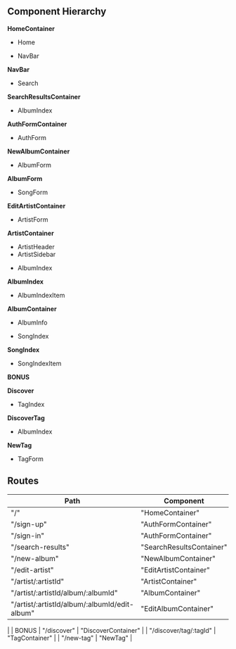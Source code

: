 ## Component Hierarchy

**HomeContainer**
- Home
+ NavBar

**NavBar**
- Search

**SearchResultsContainer**
- AlbumIndex

**AuthFormContainer**
- AuthForm

**NewAlbumContainer**
+ AlbumForm

**AlbumForm**
- SongForm

**EditArtistContainer**
- ArtistForm

**ArtistContainer**
- ArtistHeader
- ArtistSidebar
+ AlbumIndex

**AlbumIndex**
- AlbumIndexItem

**AlbumContainer**
- AlbumInfo
+ SongIndex

**SongIndex**
- SongIndexItem


**BONUS**

**Discover**
- TagIndex

**DiscoverTag**
+ AlbumIndex

**NewTag**
- TagForm

## Routes

|Path   | Component   |
|-------|-------------|
| "/" | "HomeContainer" |
| "/sign-up" | "AuthFormContainer" |
| "/sign-in" | "AuthFormContainer" |
| "/search-results" | "SearchResultsContainer"
| "/new-album" | "NewAlbumContainer" |
| "/edit-artist" | "EditArtistContainer" |
| "/artist/:artistId" | "ArtistContainer" |
| "/artist/:artistId/album/:albumId" | "AlbumContainer" |
| "/artist/:artistId/album/:albumId/edit-album" | "EditAlbumContainer" |
|
| BONUS
| "/discover" | "DiscoverContainer" |
| "/discover/tag/:tagId" | "TagContainer" |
| "/new-tag" | "NewTag" |
